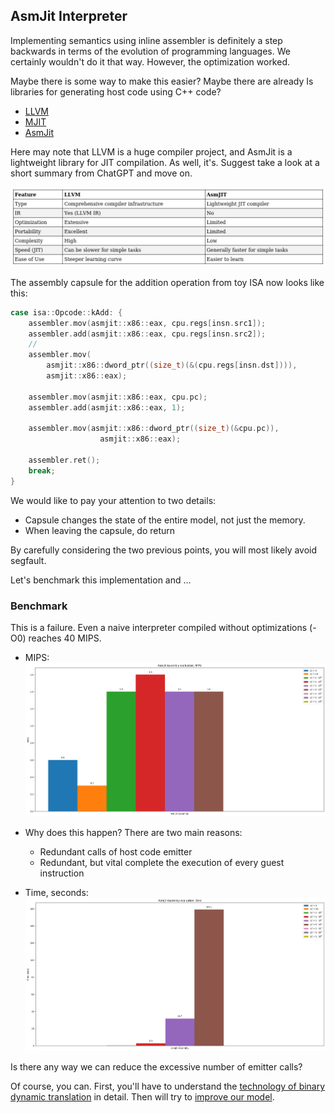 ## AsmJit Interpreter

Implementing semantics using inline assembler is definitely a step backwards in terms of the evolution of programming languages. We certainly wouldn't do it that way. However, the optimization worked.

Maybe there is some way to make this easier? Maybe there are already Is libraries for generating host code using C++ code?

- [LLVM](https://llvm.org/doxygen/classllvm_1_1IRBuilder.html)
- [MJIT](https://llvm.org/docs/MCJITDesignAndImplementation.html)
- [AsmJit](https://asmjit.com/)

Here may note that LLVM is a huge compiler project, and AsmJit is a lightweight library for JIT compilation. As well, it's. Suggest take a look at a short summary from ChatGPT and move on.

![img](../pics/llvm-vs-asmjit.png)

The assembly capsule for the addition operation from toy ISA now looks like this:

```cpp
case isa::Opcode::kAdd: {
    assembler.mov(asmjit::x86::eax, cpu.regs[insn.src1]);
    assembler.add(asmjit::x86::eax, cpu.regs[insn.src2]);
    //
    assembler.mov(
        asmjit::x86::dword_ptr((size_t)(&(cpu.regs[insn.dst]))),
        asmjit::x86::eax);

    assembler.mov(asmjit::x86::eax, cpu.pc);
    assembler.add(asmjit::x86::eax, 1);

    assembler.mov(asmjit::x86::dword_ptr((size_t)(&cpu.pc)),
                    asmjit::x86::eax);

    assembler.ret();
    break;
}
```

We would like to pay your attention to two details:
- Сapsule changes the state of the entire model, not just the memory.
- When leaving the capsule, do return

By carefully considering the two previous points, you will most likely avoid segfault.

Let's benchmark this implementation and ...

### Benchmark

This is a failure. Even a naive interpreter compiled without optimizations (-O0) reaches 40 MIPS.

- MIPS:
![img](../pics/asmjit-interp-mips.png)

- Why does this happen? There are two main reasons:
    - Redundant calls of host code emitter
    - Redundant, but vital complete the execution of every guest instruction

- Time, seconds:
![img](../pics/asmjit-interp-time.png)

Is there any way we can reduce the excessive number of emitter calls?

Of course, you can. First, you'll have to understand the [technology of binary dynamic translation](../slides/05_Interpreter+.pdf) in detail.
Then will try to [improve our model](../jit_translator/).

